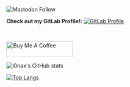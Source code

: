 ![Mastodon Follow](https://img.shields.io/mastodon/follow/109684258576337350?domain=https%3A%2F%2Fmastodon.l0nax.org&style=social)
<br/>

 **Check out my GitLab Profile!:** [![GitLab Profile](https://img.shields.io/badge/l0nax-x?style=social&logo=gitlab&link=https%3A%2F%2Fgitlab.com%2Fl0nax)](https://gitlab.com/l0nax)

<br/>

<a href="https://www.buymeacoffee.com/l0nax" target="_blank"><img src="https://cdn.buymeacoffee.com/buttons/default-orange.png" alt="Buy Me A Coffee" height="41" width="174"></a>

![l0nax's GitHub stats](https://github-readme-stats.vercel.app/api?username=l0nax&show_icons=true&count_private=true&theme=radical&include_all_commits=true)

[![Top Langs](https://github-readme-stats.vercel.app/api/top-langs/?username=l0nax&langs_count=8)](https://github.com/anuraghazra/github-readme-stats)


<!--
**l0nax/l0nax** is a ✨ _special_ ✨ repository because its `README.md` (this file) appears on your GitHub profile.

Here are some ideas to get you started:

- 🔭 I’m currently working on ...
- 🌱 I’m currently learning ...
- 👯 I’m looking to collaborate on ...
- 🤔 I’m looking for help with ...
- 💬 Ask me about ...
- 📫 How to reach me: ...
- 😄 Pronouns: ...
- ⚡ Fun fact: ...
-->
